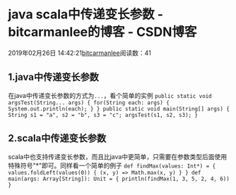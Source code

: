 
# java scala中传递变长参数 - bitcarmanlee的博客 - CSDN博客


2019年02月26日 14:42:21[bitcarmanlee](https://me.csdn.net/bitcarmanlee)阅读数：41



## 1.java中传递变长参数
在java中传递变长参数的方式为`...`，看个简单的实例
`public static void argsTest(String... args) {
        for(String each: args) {
            System.out.println(each);
        }
    }
    public static void main(String[] args) {
        String s1 = "a", s2 = "b", s3 = "c";
        argsTest(s1, s2, s3);
    }`
## 2.scala中传递变长参数
scala中也支持传递变长参数，而且比java中更简单，只需要在参数类型后面使用特殊符号"*"即可。同样看一个简单的例子
`def findMax(values: Int*) = {
        values.foldLeft(values(0)) {
            (x, y) => Math.max(x, y)
        }
    }
    def main(args: Array[String]): Unit = {
        println(findMax(1, 3, 5, 2, 4, 6))
    }`

